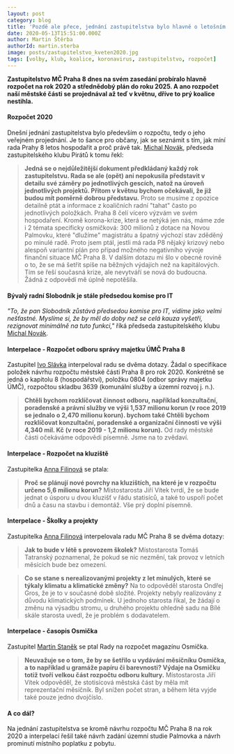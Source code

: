 ```yaml
---
layout: post
category: blog
title: 'Pozdě ale přece, jednání zastupitelstva bylo hlavně o letošním rozpočtu'
date: 2020-05-13T15:51:00.000Z
author: Martin Štěrba
authorId: martin.sterba
image: posts/zastupitelstvo_kveten2020.jpg
tags: [volby, klub, koalice, koronavirus, zastupitelstvo, rozpočet]
---
```


**Zastupitelstvo MČ Praha 8 dnes na svém zasedání probíralo hlavně rozpočet na rok 2020 a střednědobý plán do roku 2025. A ano rozpočet naší městské části se projednával až teď v květnu, dříve to prý koalice nestihla.** 

#### Rozpočet 2020
Dnešní jednání zastupitelstva bylo především o rozpočtu, tedy o jeho veřejném projednání. Je to šance pro občany, jak se seznámit s tím, jak míní rada Prahy 8 letos hospodařit a proč právě tak. [Michal Novák](https://praha8.pirati.cz/lide/michal-novak/), předseda zastupitelského klubu Pirátů k tomu řekl:

> **Jedná se o nejdůležitější dokument předkládaný každý rok zastupitelstvu. Rada se ale (opět) ani nepokusila představit v detailu své záměry po jednotlivých gescích, natož na úroveň jednotlivých projektů. Přitom v květnu bychom očekávali, že již budou mít poměrně dobrou představu.** Proto se musíme z opozice detailně ptát a informace z koaličních radní "tahat" často po jednotlivých položkách. Praha 8 čelí vícero výzvám ve svém hospodaření. Kromě korona-krize, která se netýká jen nás, máme zde i 2 témata specificky osmičková: 300 milionů z dotace na Novou Palmovku, které "dlužíme" magistrátu a špatný výchozí stav zděděný po minulé radě. Proto jsem ptál, jestli má rada P8 nějaký krizový nebo alespoň variantní plán pro případ možného negativního vývoje finanční situace MČ Praha 8. V dalším dotazu mi šlo v obecné rovině o to, že se má šetřit spíše na běžných výdajích než na kapitálových. Tím se řeší současná krize, ale nevytváří se nová do budoucna. Žádná z odpovědí mě úplně nepotěšila. 

#### Bývalý radní Slobodník je stále předsedou komise pro IT
*"To, že pan Slobodník zůstává předsedou komise pro IT, vidíme jako velmi nešťastné. Myslíme si, že by měl do doby než se celá kauza vyšetří, rezignovat minimálně na tuto funkci,"* říká předseda zastupitelského klubu [Michal Novák](https://praha8.pirati.cz/lide/michal-novak/).

#### Interpelace - Rozpočet odboru správy majetku ÚMČ Praha 8
Zastupitel [Ivo Slávka](https://praha8.pirati.cz/lide/ivo-slavka/) interpeloval radu se dvěma dotazy. Žádal o specifikace položek návrhu rozpočtu městské části Praha 8 pro rok 2020. Konkrétně se jedná o kapitolu 8 (hospodářství), položku 0804 (odbor správy majetku ÚMČ), rozpočtou skladbu 3639 (komunální služby a územní rozvoj j. n.).

> **Chtěli bychom rozklíčovat činnost odboru, například konzultační, poradenské a právní služby ve výši 1,537 milionu korun (v roce 2019 se jednalo o 2,470 milionu korun). bychom také Chtěli bychom rozklíčovat konzultační, poradenské a organizační činnosti ve výši 4,340 mil. Kč (v roce 2019 - 1,2 milionu korun).** Od rady městské části očekáváme odpovědi písemně. Jsme na to zvědaví.

#### Interpelace - Rozpočet na kluziště
Zastupitelka [Anna Filinová](https://praha8.pirati.cz/lide/anna-filinova/) se ptala:

> **Proč se plánují nové povrchy na kluzištích, na které je v rozpočtu určeno 5,6 milionu korun?** Místostarosta Jiří Vítek tvrdí, že se bude jednat o úsporu u dvou kluzišť v řádu statisíců, a také to uspoří počet dnů a času na stavbu i demontáž. Vše prý doplní písemně.

#### Interpelace - Školky a projekty
Zastupitelka [Anna Filinová](https://praha8.pirati.cz/lide/anna-filinova/) interpelovala radu MČ Praha 8 se dvěma dotazy:

> **Jak to bude v létě s provozem školek?** Místostarosta Tomáš Tatranský poznamenal, že pokud se nic nezmění, tak provoz v letních měsících bude bez omezení.

> **Co se stane s nerealizovanými projekty z let minulých, které se týkaly klimatu a klimatické změny?** Na to odpověděl starosta Ondřej Gros, že je to v současné době složité. Projekty nebyly realizovány z důvodu klimatických podmínek. U jednoho starosta říkal, že žádají o změnu na výsadbu stromu, u druhého projektu ohledně sadu na Bílé skále starosta uvedl, že je problém s dodavatelem.

#### Interpelace - časopis Osmička
Zastupitel [Martin Staněk](https://praha8.pirati.cz/lide/martin-stanek/) se ptal Rady na rozpočet magazínu Osmička.

> **Neuvažuje se o tom, že by se šetřilo u vydávání měsíčníku Osmička, a to například u gramáže papíru či barevnosti? Výdaje na Osmičku totiž tvoří velkou část rozpočtu odboru kultury.** Místostarosta Jiří Vítek odpověděl, že stotisícová městská část by měla mít reprezentační měsíčník. Byl snížen počet stran, a během léta vyjde také pouze jedno dvojčíslo.

#### A co dál?
Na jednání zastupitelstva se kromě návrhu rozpočtu MČ Praha 8 na rok 2020 a interpelací řešil také návrh zadání územní studie Palmovka a návrh prominutí místního poplatku z pobytu.
